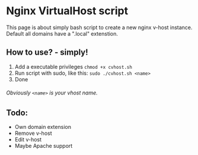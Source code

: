 # Nginx VirtualHost script
This page is about simply bash script to create a new nginx v-host instance.<br>
Default all domains have a ".local" extenstion.

## How to use? - simply!
1. Add a executable privileges `chmod +x cvhost.sh`
2. Run script with sudo, like this:
`sudo ./cvhost.sh <name>`
3. Done

###### Obviously `<name>` is your vhost name. ######

## Todo:
- Own domain extension
- Remove v-host
- Edit v-host
- Maybe Apache support
